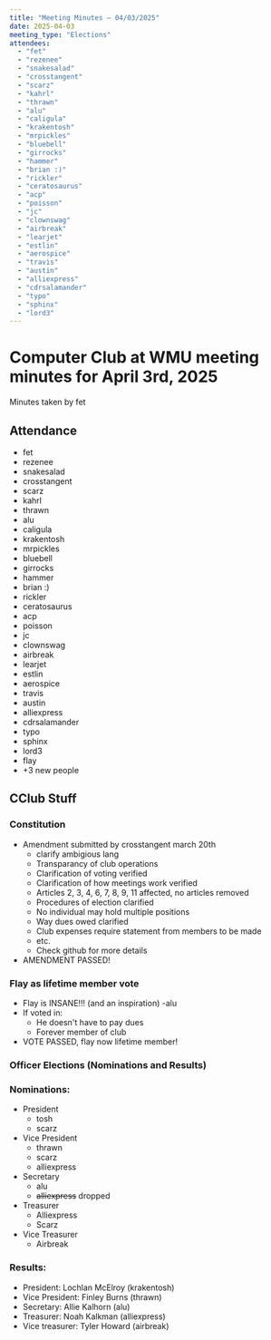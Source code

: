 ```yaml
---
title: "Meeting Minutes – 04/03/2025"
date: 2025-04-03
meeting_type: "Elections"
attendees:
  - "fet"
  - "rezenee"
  - "snakesalad"
  - "crosstangent"
  - "scarz"
  - "kahrl"
  - "thrawn"
  - "alu"
  - "caligula"
  - "krakentosh"
  - "mrpickles"
  - "bluebell"
  - "girrocks"
  - "hammer"
  - "brian :)"
  - "rickler"
  - "ceratosaurus"
  - "acp"
  - "poisson"
  - "jc"
  - "clownswag"
  - "airbreak"
  - "learjet"
  - "estlin"
  - "aerospice"
  - "travis"
  - "austin"
  - "alliexpress"
  - "cdrsalamander"
  - "typo"
  - "sphinx"
  - "lord3"
---
```


# Computer Club at WMU meeting minutes for April 3rd, 2025
Minutes taken by fet



## Attendance
* fet
* rezenee
* snakesalad
* crosstangent
* scarz
* kahrl
* thrawn
* alu
* caligula
* krakentosh
* mrpickles
* bluebell
* girrocks
* hammer
* brian :)
* rickler
* ceratosaurus
* acp
* poisson
* jc
* clownswag
* airbreak
* learjet
* estlin
* aerospice
* travis
* austin
* alliexpress
* cdrsalamander
* typo
* sphinx
* lord3
* flay
* +3 new people

## CClub Stuff

### Constitution
* Amendment submitted by crosstangent march 20th
  * clarify ambigious lang
  * Transparancy of club operations
  * Clarification of voting verified
  * Clarification of how meetings work verified
  * Articles 2, 3, 4, 6, 7, 8, 9, 11 affected, no articles removed
  * Procedures of election clarified
  * No individual may hold multiple positions
  * Way dues owed clarified
  * Club expenses require statement from members to be made
  * etc.
  * Check github for more details
* AMENDMENT PASSED!

### Flay as lifetime member vote
* Flay is INSANE!!! (and an inspiration) -alu
* If voted in:
  * He doesn't have to pay dues
  * Forever member of club
* VOTE PASSED, flay now lifetime member!


### Officer Elections (Nominations and Results)
### Nominations:
* President
  * tosh
  * scarz
* Vice President
  * thrawn
  * scarz
  * alliexpress
* Secretary
  * alu
  * <s>alliexpress</s> dropped
* Treasurer
  * Alliexpress
  * Scarz
* Vice Treasurer
  * Airbreak  


### Results:
* President: Lochlan McElroy (krakentosh)
* Vice President: Finley Burns (thrawn)
* Secretary: Allie Kalhorn (alu)
* Treasurer: Noah Kalkman (alliexpress)
* Vice treasurer: Tyler Howard (airbreak) 

